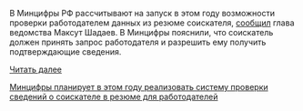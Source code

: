 <!--2025-04-17 12:24:09-->
<div class="yb">
  <div class="rss habr"><p>В&nbsp;Минцифры РФ рассчитывают на&nbsp;запуск в&nbsp;этом году возможности проверки работодателем данных из&nbsp;резюме соискателя, <a href="https://tass.ru/ekonomika/23707371" rel="noopener noreferrer nofollow">сообщил</a> глава ведомства Максут Шадаев. В&nbsp;Минцифры пояснили, что&nbsp;соискатель должен принять запрос работодателя и разрешить ему получить подтверждающие сведения. </p> <a href="https://habr.com/ru/articles/901770/#habracut">Читать далее</a> <p class="titl"><a href="https://habr.com/ru/news/901770/?utm_source=habrahabr&utm_medium=rss&utm_campaign=901770">Минцифры планирует в этом году реализовать систему проверки сведений о соискателе в резюме для работодателей</a></p></div>
</div>

